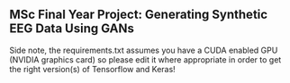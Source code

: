 ## MSc Final Year Project: Generating Synthetic EEG Data Using GANs
Side note, the requirements.txt assumes you have a CUDA enabled GPU (NVIDIA graphics card) so please edit it where appropriate in order to get the right version(s) of Tensorflow and Keras!
